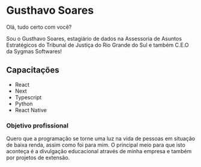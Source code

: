 # Gusthavo Soares

<p>Olá, tudo certo com você?</p>

<p>Sou o Gusthavo Soares, estagiário de dados na Assessoria de Asuntos Estratégicos do Tribunal de Justiça do Rio Grande do Sul e também C.E.O da Sygmas Softwares!</p>


## Capacitações
- React
- Next
- Typescript
- Python
- React Native

### Objetivo profissional 
<p>Quero que a programação se torne uma luz na vida de pessoas em situação de baixa renda, assim como foi para mim. O principal meio para que isto aconteça é a divulgação educacional através de minha empresa e também por projetos de extensão.</p>